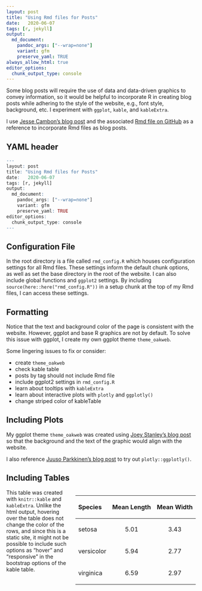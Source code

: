 ```yaml
---
layout: post
title: "Using Rmd files for Posts"
date:   2020-06-07
tags: [r, jekyll]
output: 
  md_document:
    pandoc_args: ["--wrap=none"]
    variant: gfm
    preserve_yaml: TRUE
always_allow_html: true
editor_options: 
  chunk_output_type: console
---
```


Some blog posts will require the use of data and data-driven graphics to convey information, so it would be helpful to incorporate R in creating blog posts while adhering to the style of the website, e.g., font style, background, etc. I experiment with `ggplot`, `kable`, and `kableExtra`.

I use [Jesse Cambon’s blog post](https://jessecambon.github.io/2019/12/08/practical-tidy-evaluation.html) and the associated [Rmd file on GitHub](https://github.com/jessecambon/jessecambon.github.io/blob/master/_posts/2020-03-22-deploying-rmarkdown-online.Rmd) as a reference to incorporate Rmd files as blog posts.

## YAML header

``` r
---
layout: post
title: "Using Rmd files for Posts"
date:   2020-06-07
tags: [r, jekyll]
output: 
  md_document:
    pandoc_args: ["--wrap=none"]
    variant: gfm
    preserve_yaml: TRUE
editor_options: 
  chunk_output_type: console
---
```

## Configuration File

In the root directory is a file called `rmd_config.R` which houses configuration settings for all Rmd files. These settings inform the default chunk options, as well as set the base directory in the root of the website. I can also include global functions and `ggplot2` settings. By including `source(here::here("rmd_config.R"))` in a setup chunk at the top of my Rmd files, I can access these settings.

## Formatting

Notice that the text and background color of the page is consistent with the website. However, ggplot and base R graphics are not by default. To solve this issue with ggplot, I create my own ggplot theme `theme_oakweb`.

Some lingering issues to fix or consider:

  - create `theme_oakweb`
  - check kable table
  - posts by tag should not include Rmd file
  - include ggplot2 settings in `rmd_config.R`
  - learn about tooltips with `kableExtra`
  - learn about interactive plots with `plotly` and `ggplotly()`
  - change striped color of kableTable

<!-- try {% if post contains ".md" | if post contains ".Rmd" %} {% endif %} -->

## Including Plots

My ggplot theme `theme_oakweb` was created using [Joey Stanley’s blog post](http://joeystanley.com/blog/custom-themes-in-ggplot2) so that the background and the text of the graphic would align with the website.

I also reference [Juuso Parkkinen’s blog post](https://ouzor.github.io/blog/2014/11/21/interactive-visualizations.html) to try out `plotly::ggplotly()`.

## Including Tables

<table class="table table-striped table-condensed" style="width: auto !important; float: right; margin-left: 10px;">

<thead>

<tr>

<th style="text-align:left;">

Species

</th>

<th style="text-align:center;">

Mean Length

</th>

<th style="text-align:center;">

Mean Width

</th>

</tr>

</thead>

<tbody>

<tr>

<td style="text-align:left;">

setosa

</td>

<td style="text-align:center;">

5.01

</td>

<td style="text-align:center;">

3.43

</td>

</tr>

<tr>

<td style="text-align:left;">

versicolor

</td>

<td style="text-align:center;">

5.94

</td>

<td style="text-align:center;">

2.77

</td>

</tr>

<tr>

<td style="text-align:left;">

virginica

</td>

<td style="text-align:center;">

6.59

</td>

<td style="text-align:center;">

2.97

</td>

</tr>

</tbody>

</table>

This table was created with `knitr::kable` and `kableExtra`. Unlike the html output, hovering over the table does not change the color of the rows, and since this is a static site, it might not be possible to include such options as “hover” and “responsive” in the bootstrap options of the kable table.
